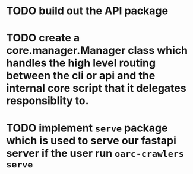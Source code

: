 # TODO build out the API package

# TODO create a core.manager.Manager class which handles the high level routing between the cli or api and the internal core script that it delegates responsiblity to.

# TODO implement `serve` package which is used to serve our fastapi server if the user run `oarc-crawlers serve`